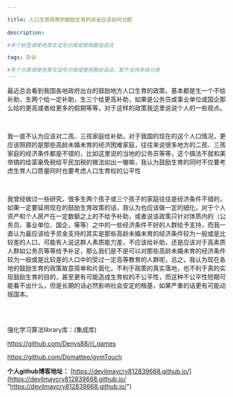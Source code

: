 ```yaml
---

title: 人口生育政策的鼓励生育的资金应该如何分配
 
description: 

#多个标签请使用英文逗号分隔或使用数组语法

tags: 杂谈

#多个分类请使用英文逗号分隔或使用数组语法，暂不支持多级分类
---
```




最近总会看到我国各地政府出台的鼓励地方人口生育的政策，基本都是生一个不给补助，生两个给一定补助，生三个给更高补助，如果是公务员或事业单位或国企那么给的更高或者给更多的假期等等，对于这样的政策我这里说说个人的一些观点。



<br/>



我一直不认为应该对二孩、三孩家庭给补助，对于我国的现在的这个人口情况，更应该照顾的是那些高龄未婚未育的经济困难家庭，往往来说很多地方的二孩、三孩家庭的经济条件都是不错的，比如这里说的当地的公务员等等，这个搞法不就和美帝搞的给富豪免税给平民加税的做法如出一辙嘛，我认为鼓励生育的同时不仅要考虑生育人口质量同时也要考虑人口生育权的公平性



<br/>

我曾经做过一些研究，很多生两个孩子或三个孩子的家庭往往是经济条件不错的，如果一定要延用现在的鼓励生育政策的话，我认为也应该做一定的细化，对于个人资产和个人房产在一定数额之上的不给予补助，或者说该政策只针对体质内的（公务员、事业单位、国企，等等）之中的一些经济条件不好的人群给予支持，而我一直认为最应该给予资金支持的其实是那些高龄未婚未育的经济条件较为一般或是比较差的人口，可能有人说这群人素质能力差，不应该给补助，还是应该对于高素质人群如公务员等等给予补足，那么我们是不是可以对那些高龄未婚未育的经济条件较为一般或是比较差的人口中的受过一定高等教育的人群呢，总之，我认为现在各地的鼓励生育的政策故意简单和片面化，不利于政策的真实落地，也不利于真的实现鼓励生育的目的，甚至更有可能造成生育权的不公平性，而这种不公平性短期可能看不出什么，但是长期的话必然影响社会安定的根基，如果严重的话更有可能动摇国本。









<br/>

<br/>





强化学习算法library库：(集成库)

https://github.com/Denys88/rl_games



https://github.com/Domattee/gymTouch







**个人github博客地址：**
[https://devilmaycry812839668.github.io/](https://devilmaycry812839668.github.io/ "https://devilmaycry812839668.github.io/")